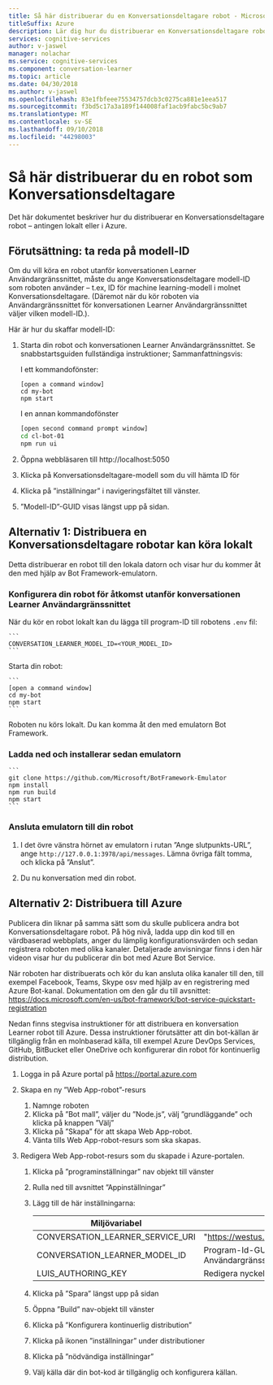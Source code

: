 ```yaml
---
title: Så här distribuerar du en Konversationsdeltagare robot - Microsoft Cognitive Services | Microsoft Docs
titleSuffix: Azure
description: Lär dig hur du distribuerar en Konversationsdeltagare robot.
services: cognitive-services
author: v-jaswel
manager: nolachar
ms.service: cognitive-services
ms.component: conversation-learner
ms.topic: article
ms.date: 04/30/2018
ms.author: v-jaswel
ms.openlocfilehash: 83e1fbfeee75534757dcb3c0275ca881e1eea517
ms.sourcegitcommit: f3bd5c17a3a189f144008faf1acb9fabc5bc9ab7
ms.translationtype: MT
ms.contentlocale: sv-SE
ms.lasthandoff: 09/10/2018
ms.locfileid: "44298003"
---
```

# <a name="how-to-deploy-a-conversation-learner-bot"></a>Så här distribuerar du en robot som Konversationsdeltagare

Det här dokumentet beskriver hur du distribuerar en Konversationsdeltagare robot – antingen lokalt eller i Azure.

## <a name="prerequisite-determine-the-model-id"></a>Förutsättning: ta reda på modell-ID 

Om du vill köra en robot utanför konversationen Learner Användargränssnittet, måste du ange Konversationsdeltagare modell-ID som roboten använder – t.ex, ID för machine learning-modell i molnet Konversationsdeltagare.  (Däremot när du kör roboten via Användargränssnittet för konversationen Learner Användargränssnittet väljer vilken modell-ID.).  

Här är hur du skaffar modell-ID:

1. Starta din robot och konversationen Learner Användargränssnittet.  Se snabbstartsguiden fullständiga instruktioner; Sammanfattningsvis:

    I ett kommandofönster:

    ```
    [open a command window]
    cd my-bot
    npm start
    ```

    I en annan kommandofönster

    ```bash
    [open second command prompt window]
    cd cl-bot-01
    npm run ui
    ```

2. Öppna webbläsaren till http://localhost:5050 

3. Klicka på Konversationsdeltagare-modell som du vill hämta ID för

4. Klicka på ”inställningar” i navigeringsfältet till vänster.

5. ”Modell-ID”-GUID visas längst upp på sidan.

## <a name="option-1-deploying-a-conversation-learner-bot-to-run-locally"></a>Alternativ 1: Distribuera en Konversationsdeltagare robotar kan köra lokalt

Detta distribuerar en robot till den lokala datorn och visar hur du kommer åt den med hjälp av Bot Framework-emulatorn.

### <a name="configure-your-bot-for-access-outside-the-conversation-learner-ui"></a>Konfigurera din robot för åtkomst utanför konversationen Learner Användargränssnittet

När du kör en robot lokalt kan du lägga till program-ID till robotens `.env` fil:

    ```
    CONVERSATION_LEARNER_MODEL_ID=<YOUR_MODEL_ID>
    ```

Starta din robot:

    ```
    [open a command window]
    cd my-bot
    npm start
    ```

Roboten nu körs lokalt.  Du kan komma åt den med emulatorn Bot Framework.

### <a name="download-and-install-the-emulator"></a>Ladda ned och installerar sedan emulatorn

    ```
    git clone https://github.com/Microsoft/BotFramework-Emulator
    npm install
    npm run build
    npm start
    ```

### <a name="connect-the-emulator-to-your-bot"></a>Ansluta emulatorn till din robot

1. I det övre vänstra hörnet av emulatorn i rutan ”Ange slutpunkts-URL”, ange `http://127.0.0.1:3978/api/messages`.  Lämna övriga fält tomma, och klicka på ”Anslut”.

2. Du nu konversation med din robot.

## <a name="option-2-deploy-to-azure"></a>Alternativ 2: Distribuera till Azure

Publicera din liknar på samma sätt som du skulle publicera andra bot Konversationsdeltagare robot. På hög nivå, ladda upp din kod till en värdbaserad webbplats, anger du lämplig konfigurationsvärden och sedan registrera roboten med olika kanaler. Detaljerade anvisningar finns i den här videon visar hur du publicerar din bot med Azure Bot Service.

När roboten har distribuerats och kör du kan ansluta olika kanaler till den, till exempel Facebook, Teams, Skype osv med hjälp av en registrering med Azure Bot-kanal. Dokumentation om den går du till avsnittet: https://docs.microsoft.com/en-us/bot-framework/bot-service-quickstart-registration

Nedan finns stegvisa instruktioner för att distribuera en konversation Learner robot till Azure.  Dessa instruktioner förutsätter att din bot-källan är tillgänglig från en molnbaserad källa, till exempel Azure DevOps Services, GitHub, BitBucket eller OneDrive och konfigurerar din robot för kontinuerlig distribution.

1. Logga in på Azure portal på https://portal.azure.com

2. Skapa en ny ”Web App-robot”-resurs 

    1. Namnge roboten
    2. Klicka på ”Bot mall”, väljer du ”Node.js”, välj ”grundläggande” och klicka på knappen ”Välj”
    3. Klicka på ”Skapa” för att skapa Web App-robot.
    4. Vänta tills Web App-robot-resurs som ska skapas.

3. Redigera Web App-robot-resurs som du skapade i Azure-portalen.

    1. Klicka på ”programinställningar” nav objekt till vänster
    1. Rulla ned till avsnittet ”Appinställningar”
    2. Lägg till de här inställningarna:

        Miljövariabel | värde
        --- | --- 
        CONVERSATION_LEARNER_SERVICE_URI | "https://westus.api.cognitive.microsoft.com/conversationlearner/v1.0/"
        CONVERSATION_LEARNER_MODEL_ID      | Program-Id-GUID som hämtas från konversationen Learner Användargränssnittet under ”inställningar” för modellen >
        LUIS_AUTHORING_KEY               | Redigera nyckel för den här modellen LUIS
    
    4. Klicka på ”Spara” längst upp på sidan
    5. Öppna ”Build” nav-objekt till vänster
    6. Klicka på ”Konfigurera kontinuerlig distribution” 
    7. Klicka på ikonen ”inställningar” under distributioner
    8. Klicka på ”nödvändiga inställningar”
    9. Välj källa där din bot-kod är tillgänglig och konfigurera källan.
